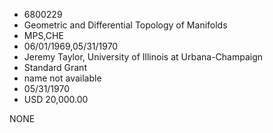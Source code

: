 * 6800229
* Geometric and Differential Topology of Manifolds
* MPS,CHE
* 06/01/1969,05/31/1970
* Jeremy Taylor, University of Illinois at Urbana-Champaign
* Standard Grant
*   name not available
* 05/31/1970
* USD 20,000.00

NONE